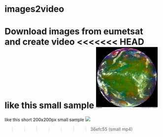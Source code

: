 # images2video
Download images from eumetsat and create video 
<<<<<<< HEAD
like this small sample <img src="eumet.gif">
=======
like this short 200x200px small sample
<img src=eumet200.mp4>
>>>>>>> 36efc55 (small mp4)
